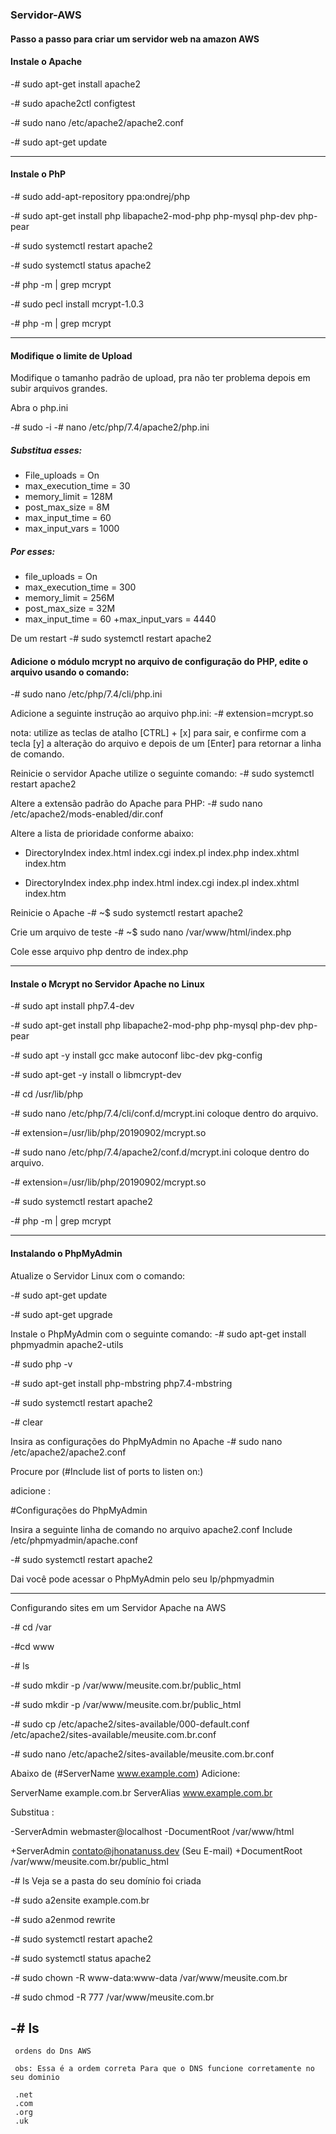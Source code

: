 ### Servidor-AWS
#### Passo a passo para criar um servidor web na amazon AWS


#### Instale o Apache
-# sudo apt-get install apache2

-# sudo apache2ctl configtest

-# sudo nano /etc/apache2/apache2.conf

-# sudo apt-get update

---------------------------------------------

 #### Instale o PhP

-# sudo add-apt-repository ppa:ondrej/php

-# sudo apt-get install php libapache2-mod-php php-mysql php-dev php-pear

-# sudo systemctl restart apache2

-# sudo systemctl status apache2

-# php -m | grep mcrypt

-# sudo pecl install mcrypt-1.0.3

-# php -m | grep mcrypt

---------------------------------------------
#### Modifique o limite de Upload

Modifique o tamanho padrão de upload, pra não ter problema depois em subir arquivos grandes.

Abra o php.ini 

-# sudo -i
-# nano /etc/php/7.4/apache2/php.ini

##### Substitua esses:
- File_uploads = On
- max_execution_time = 30
- memory_limit = 128M
- post_max_size = 8M
- max_input_time = 60
-  max_input_vars = 1000

##### Por esses:
+ file_uploads = On
+ max_execution_time = 300
+ memory_limit = 256M
+ post_max_size = 32M
+ max_input_time = 60
 +max_input_vars = 4440
 
 De um restart
 -# sudo systemctl restart apache2

#### Adicione o módulo mcrypt no arquivo de configuração do PHP, edite o arquivo usando o comando:

-# sudo nano /etc/php/7.4/cli/php.ini

Adicione a seguinte instrução ao arquivo php.ini:
-# extension=mcrypt.so

nota: utilize as teclas de atalho [CTRL] + [x] para sair, e confirme com a tecla [y] a alteração do arquivo e depois de um [Enter] para retornar a linha de comando.


Reinicie o servidor Apache utilize o seguinte comando:
-# sudo systemctl restart apache2

Altere a extensão padrão do Apache para PHP:
-# sudo nano /etc/apache2/mods-enabled/dir.conf

Altere a lista de prioridade conforme abaixo:

- DirectoryIndex index.html index.cgi index.pl index.php index.xhtml index.htm
+ DirectoryIndex index.php index.html index.cgi index.pl index.xhtml index.htm

Reinicie o Apache
-# ~$ sudo systemctl restart apache2


Crie um arquivo de teste
-# ~$ sudo nano /var/www/html/index.php


Cole esse arquivo php dentro de index.php

<?php
// Mostra todas as informações, usa o padrão INFO_ALL
-# phpinfo();

//Mostra apenas informações dos módulos 
// phpinfo(8) mostra um resultado identico.
-# phpinfo(INFO_MODULES);
?>

--------------------------------------------------

#### Instale o Mcrypt no Servidor Apache no Linux
-# sudo apt install php7.4-dev

-# sudo apt-get install php libapache2-mod-php php-mysql php-dev php-pear

-# sudo apt -y install gcc make autoconf libc-dev pkg-config

-# sudo apt-get -y install o libmcrypt-dev


-# cd /usr/lib/php


-# sudo nano /etc/php/7.4/cli/conf.d/mcrypt.ini
coloque dentro do arquivo.

-# extension=/usr/lib/php/20190902/mcrypt.so


-# sudo nano /etc/php/7.4/apache2/conf.d/mcrypt.ini
coloque dentro do arquivo.

-# extension=/usr/lib/php/20190902/mcrypt.so


-# sudo systemctl restart apache2

-# php -m | grep mcrypt

---------------------------------------------

#### Instalando o PhpMyAdmin
 
 Atualize o Servidor Linux com o comando:
 
-# sudo apt-get update

-# sudo apt-get upgrade

Instale o PhpMyAdmin com o seguinte comando:
-# sudo apt-get install phpmyadmin apache2-utils

-# sudo php -v		

-# sudo apt-get install php-mbstring php7.4-mbstring

-# sudo systemctl restart apache2

-# clear

Insira as configurações do PhpMyAdmin no Apache
-# sudo nano /etc/apache2/apache2.conf

Procure por (#Include list of ports to listen on:)

adicione :

#Configurações do PhpMyAdmin

Insira a seguinte linha de comando no arquivo apache2.conf
Include /etc/phpmyadmin/apache.conf

-# sudo systemctl restart apache2

Dai você pode acessar o PhpMyAdmin pelo seu Ip/phpmyadmin

-------------------------------------------------------

Configurando sites em um Servidor Apache na AWS

-# cd /var

-#cd www

-# ls


-# sudo mkdir -p /var/www/meusite.com.br/public_html

-# sudo mkdir -p /var/www/meusite.com.br/public_html

-# sudo cp /etc/apache2/sites-available/000-default.conf /etc/apache2/sites-available/meusite.com.br.conf

-# sudo nano /etc/apache2/sites-available/meusite.com.br.conf

Abaixo de (#ServerName www.example.com) 
Adicione:

ServerName example.com.br
ServerAlias www.example.com.br

Substitua :

-ServerAdmin webmaster@localhost
-DocumentRoot /var/www/html

+ServerAdmin contato@jhonatanuss.dev (Seu E-mail)
+DocumentRoot /var/www/meusite.com.br/public_html

-# ls 
Veja se a pasta do seu domínio foi criada

-# sudo a2ensite example.com.br

-# sudo a2enmod rewrite

-# sudo systemctl restart apache2

-# sudo systemctl status apache2

-# sudo chown -R www-data:www-data /var/www/meusite.com.br

-# sudo chmod -R 777 /var/www/meusite.com.br

-# ls
--------------------------------------------------------------
     ordens do Dns AWS    
     
     obs: Essa é a ordem correta Para que o DNS funcione corretamente no seu dominio
     
     .net
     .com
     .org
     .uk
	 
